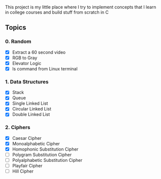 This project is my little place where I try to implement concepts that I learn in college courses and build stuff from scratch in C

## Topics
### 0. Random
- [x] Extract a 60 second video
- [x] RGB to Gray
- [x] Elevator Logic
- [x] ls command from Linux terminal
### 1. Data Structures
- [x] Stack
- [x] Queue
- [x] Single Linked List
- [x] Circular Linked List
- [x] Double Linked List
### 2. Ciphers
- [x] Caesar Cipher
- [x] Monoalphabetic Cipher
- [x] Homophonic Substitution Cipher
- [ ] Polygram Substitution Cipher
- [ ] Polyalphabetic Substitution Cipher
- [ ] Playfair Cipher
- [ ] Hill Cipher
